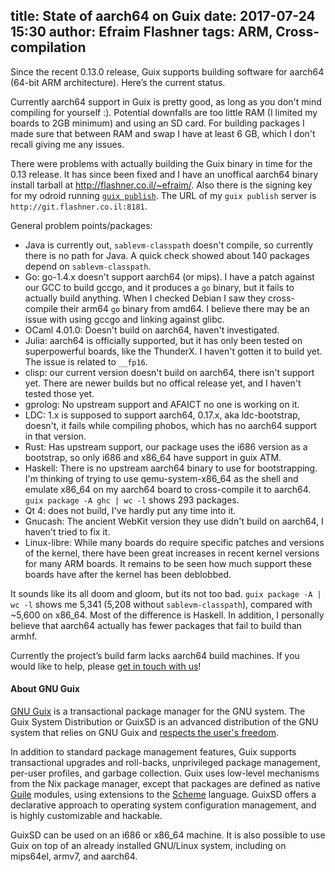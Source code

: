 title: State of aarch64 on Guix
date: 2017-07-24 15:30
author: Efraim Flashner
tags: ARM, Cross-compilation
---
Since the recent 0.13.0 release, Guix supports building software for
aarch64 (64-bit ARM architecture).  Here’s the current status.

Currently aarch64 support in Guix is pretty good, as long as you don't
mind compiling for yourself :). Potential downfalls are too little RAM
(I limited my boards to 2GB minimum) and using an SD card. For building
packages I made sure that between RAM and swap I have at least 6 GB,
which I don't recall giving me any issues.

There were problems with actually building the Guix binary in time for
the 0.13 release. It has since been fixed and I have an unoffical
aarch64 binary install tarball at http://flashner.co.il/~efraim/. Also there is
the signing key for my odroid running 
[`guix publish`](https://www.gnu.org/software/guix/manual/en/html_node/Invoking-guix-publish.html).
The URL of my `guix publish` server is `http://git.flashner.co.il:8181`.

General problem points/packages:

  - Java is currently out, `sablevm-classpath` doesn't compile, so currently
there is no path for Java.  A quick check showed about 140 packages
depend on `sablevm-classpath`.
  - Go: go-1.4.x doesn't support aarch64 (or mips). I have a patch against
our GCC to build gccgo, and it produces a `go` binary, but it fails to
actually build anything.  When I checked Debian I saw they cross-compile
their arm64 `go` binary from amd64.  I believe there may be an issue with
using gccgo and linking against glibc.
  - OCaml 4.01.0: Doesn't build on aarch64, haven't investigated.
  - Julia: aarch64 is officially supported, but it has only been tested on
superpowerful boards, like the ThunderX. I haven't gotten it to build
yet. The issue is related to `__fp16`.
  - clisp: our current version doesn't build on aarch64, there isn't
support yet. There are newer builds but no offical release yet, and I
haven't tested those yet.
  - gprolog: No upstream support and AFAICT no one is working on it.
  - LDC: 1.x is supposed to support aarch64, 0.17.x, aka ldc-bootstrap,
doesn't, it fails while compiling phobos, which has no aarch64 support
in that version.
  - Rust: Has upstream support, our package uses the i686 version as a
bootstrap, so only i686 and x86_64 have support in guix ATM.
  - Haskell: There is no upstream aarch64 binary to use for bootstrapping.
I'm thinking of trying to use qemu-system-x86_64 as the shell and
emulate x86_64 on my aarch64 board to cross-compile it to aarch64. `guix
package -A ghc | wc -l` shows 293 packages.
  - Qt 4: does not build, I've hardly put any time into it.
  - Gnucash: The ancient WebKit version they use didn't build on aarch64,
I haven't tried to fix it.
  - Linux-libre: While many boards do require specific patches and
	versions of the kernel, there have been great increases in recent
	kernel versions for many ARM boards. It remains to be seen how much
	support these boards have after the kernel has been deblobbed.

It sounds like its all doom and gloom, but its not too bad. `guix
package -A | wc -l` shows me 5,341 (5,208 without `sablevm-classpath`),
compared with ~5,600 on x86_64. Most of the difference is Haskell. In
addition, I personally believe that aarch64 actually has fewer 
packages that fail to build than armhf.

Currently the project’s build farm lacks aarch64 build machines.  If you
would like to help,
please [get in touch with us](https://gnu.org/software/guix/donate/)!


#### About GNU Guix

[GNU Guix](https://www.gnu.org/software/guix) is a transactional package
manager for the GNU system.  The Guix System Distribution or GuixSD is
an advanced distribution of the GNU system that relies on GNU Guix and
[respects the user's
freedom](https://www.gnu.org/distros/free-system-distribution-guidelines.html).

In addition to standard package management features, Guix supports
transactional upgrades and roll-backs, unprivileged package management,
per-user profiles, and garbage collection.  Guix uses low-level
mechanisms from the Nix package manager, except that packages are
defined as native [Guile](https://www.gnu.org/software/guile) modules,
using extensions to the [Scheme](http://schemers.org) language.  GuixSD
offers a declarative approach to operating system configuration
management, and is highly customizable and hackable.

GuixSD can be used on an i686 or x86_64 machine.  It is also possible to
use Guix on top of an already installed GNU/Linux system, including on
mips64el, armv7, and aarch64.


